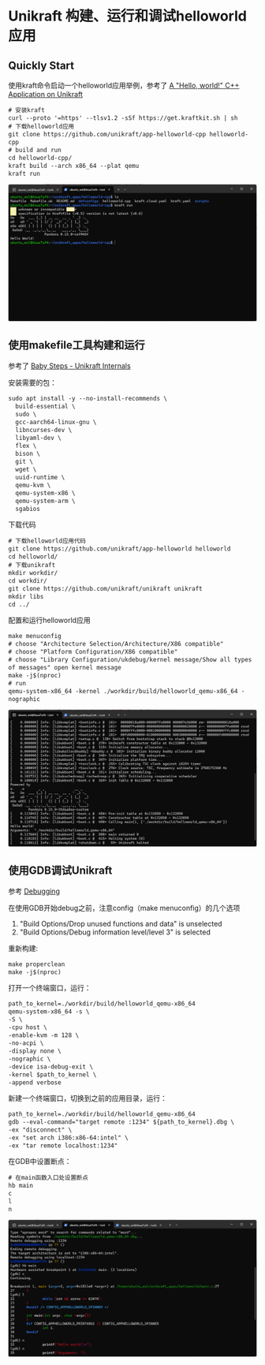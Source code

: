 # Unikraft 构建、运行和调试helloworld应用

## Quickly Start

使用kraft命令启动一个helloworld应用举例，参考了 [A "Hello, world!" C++ Application on Unikraft](https://github.com/unikraft/app-helloworld-cpp)

```shell
# 安装kraft
curl --proto '=https' --tlsv1.2 -sSf https://get.kraftkit.sh | sh
# 下载helloworld应用
git clone https://github.com/unikraft/app-helloworld-cpp helloworld-cpp
# build and run
cd helloworld-cpp/
kraft build --arch x86_64 --plat qemu
kraft run
```

<img src="imgs/kraft_run_hello.png" alt="drawing" width="600"/>

## 使用makefile工具构建和运行

参考了 [Baby Steps - Unikraft Internals](https://unikraft.org/guides/internals)

安装需要的包：

```shell
sudo apt install -y --no-install-recommends \
  build-essential \
  sudo \
  gcc-aarch64-linux-gnu \
  libncurses-dev \
  libyaml-dev \
  flex \
  bison \
  git \
  wget \
  uuid-runtime \
  qemu-kvm \
  qemu-system-x86 \
  qemu-system-arm \
  sgabios
```

下载代码

```shell
# 下载helloworld应用代码
git clone https://github.com/unikraft/app-helloworld helloworld
cd helloworld/
# 下载unikraft
mkdir workdir/
cd workdir/
git clone https://github.com/unikraft/unikraft unikraft
mkdir libs
cd ../
```

配置和运行helloworld应用

```shell
make menuconfig
# choose "Architecture Selection/Architecture/X86 compatible"
# choose "Platform Configuration/X86 compatible"
# choose "Library Configuration/ukdebug/kernel message/Show all types of messages" open kernel message
make -j$(nproc)
# run
qemu-system-x86_64 -kernel ./workdir/build/helloworld_qemu-x86_64 -nographic
```

<img src="imgs/make_run_hello.png" alt="drawing" width="600"/>

## 使用GDB调试Unikraft

参考 [Debugging](https://unikraft.org/guides/debugging)

在使用GDB开始debug之前，注意config（make menuconfig）的几个选项

1. "Build Options/Drop unused functions and data" is unselected
2. "Build Options/Debug information level/level 3" is selected

重新构建:

```shell
make properclean
make -j$(nproc)
```

打开一个终端窗口，运行：

```shell
path_to_kernel=./workdir/build/helloworld_qemu-x86_64
qemu-system-x86_64 -s \
-S \
-cpu host \
-enable-kvm -m 128 \
-no-acpi \
-display none \
-nographic \
-device isa-debug-exit \
-kernel $path_to_kernel \
-append verbose
```

新建一个终端窗口，切换到之前的应用目录，运行：

```shell
path_to_kernel=./workdir/build/helloworld_qemu-x86_64
gdb --eval-command="target remote :1234" ${path_to_kernel}.dbg \
-ex "disconnect" \
-ex "set arch i386:x86-64:intel" \
-ex "tar remote localhost:1234"
```

在GDB中设置断点：

```GDB
# 在main函数入口处设置断点
hb main
c
l
n
```

<img src="imgs/gdb_helloworld.png" alt="drawing" width="600"/>
